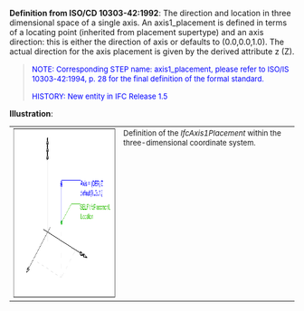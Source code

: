 ﻿**Definition from ISO/CD 10303-42:1992**: The direction and location in three dimensional space of a single axis. An axis1_placement is defined in terms of a locating point (inherited from placement supertype) and an axis direction: this is either the direction of axis or defaults to (0.0,0.0,1.0). The actual direction for the axis placement is given by the derived attribute z (Z).

> <font color="#0000FF" size="-1">NOTE: Corresponding STEP name:
		  axis1_placement, please refer to ISO/IS 10303-42:1994, p. 28 for the final
		  definition of the formal standard. </font>
> 
> <font color="#0000FF" size="-1">HISTORY: New entity in IFC Release 1.5
		  </font>
>

**Illustration**:

<table cellpadding="2" cellspacing="2"> 
		<tr> 
		  <td><a href="drawings/IfcAxis1Placement-Layout1.dwf"><img src="figures/ifcaxis1placement-layout1.gif" alt="axis1 placement" width="400" height="300" border="0"></a></td> 
		  <td valign="TOP" align="LEFT"><font size="-1">Definition of the
			 <i>IfcAxis1Placement</i> within the three-dimensional coordinate
			 system.</font></td> 
		</tr> 
	 </table>
